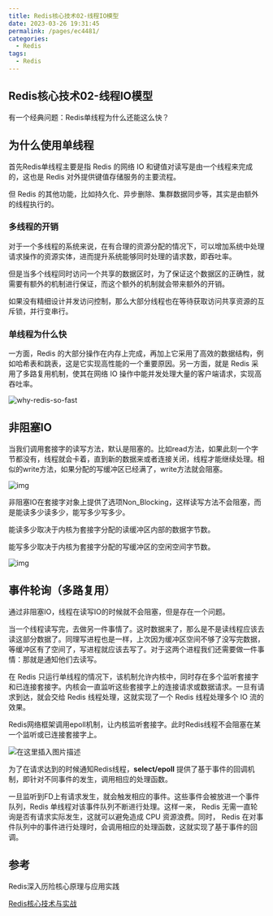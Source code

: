 ```yaml
---
title: Redis核心技术02-线程IO模型
date: 2023-03-26 19:31:45
permalink: /pages/ec4481/
categories:
  - Redis
tags:
  - Redis
---
```

## Redis核心技术02-线程IO模型

有一个经典问题：Redis单线程为什么还能这么快？

## 为什么使用单线程

首先Redis单线程主要是指 Redis 的网络 IO 和键值对读写是由一个线程来完成的，这也是 Redis 对外提供键值存储服务的主要流程。

但 Redis 的其他功能，比如持久化、异步删除、集群数据同步等，其实是由额外的线程执行的。

### 多线程的开销

对于一个多线程的系统来说，在有合理的资源分配的情况下，可以增加系统中处理请求操作的资源实体，进而提升系统能够同时处理的请求数，即吞吐率。

但是当多个线程同时访问一个共享的数据区时，为了保证这个数据区的正确性，就需要有额外的机制进行保证，而这个额外的机制就会带来额外的开销。

如果没有精细设计并发访问控制，那么大部分线程也在等待获取访问共享资源的互斥锁，并行变串行。

### 单线程为什么快

一方面，Redis 的大部分操作在内存上完成，再加上它采用了高效的数据结构，例如哈希表和跳表，这是它实现高性能的一个重要原因。另一方面，就是 Redis 采用了多路复用机制，使其在网络 IO 操作中能并发处理大量的客户端请求，实现高吞吐率。

![why-redis-so-fast](https://blog-1300853183.cos.ap-chengdu.myqcloud.com/img/why-redis-so-fast.d3507ae8.png)

## 非阻塞IO

当我们调用套接字的读写方法，默认是阻塞的。比如read方法，如果此刻一个字节都没有，线程就会卡着，直到新的数据来或者连接关闭，线程才能继续处理。相似的write方法，如果分配的写缓冲区已经满了，write方法就会阻塞。

![img](https://blog-1300853183.cos.ap-chengdu.myqcloud.com/img/023b5bb5c9ea15ce7df42fbf3df9b2fa3b87b275.png)

非阻塞IO在套接字对象上提供了选项Non_Blocking，这样读写方法不会阻塞，而是能读多少读多少，能写多少写多少。

能读多少取决于内核为套接字分配的读缓冲区内部的数据字节数。

能写多少取决于内核为套接字分配的写缓冲区的空闲空间字节数。

![img](https://blog-1300853183.cos.ap-chengdu.myqcloud.com/img/bd315c6034a85edf9555bd62cead812adf54759c.png)

## 事件轮询（多路复用）

通过非阻塞IO，线程在读写IO的时候就不会阻塞，但是存在一个问题。

当一个线程读写完，去做另一件事情了。这时数据来了，那么是不是读线程应该去读这部分数据了。同理写进程也是一样，上次因为缓冲区空间不够了没写完数据，等缓冲区有了空间了，写进程就应该去写了。对于这两个进程我们还需要做一件事情：那就是通知他们去读写。

在 Redis 只运行单线程的情况下，该机制允许内核中，同时存在多个监听套接字和已连接套接字。内核会一直监听这些套接字上的连接请求或数据请求。一旦有请求到达，就会交给 Redis 线程处理，这就实现了一个 Redis 线程处理多个 IO 流的效果。

Redis网络框架调用epoll机制，让内核监听套接字。此时Redis线程不会阻塞在某一个监听或已连接套接字上。

![在这里插入图片描述](https://blog-1300853183.cos.ap-chengdu.myqcloud.com/img/20210323203354974.png)

为了在请求达到的时候通知Redis线程，**select/epoll** 提供了基于事件的回调机制，即针对不同事件的发生，调用相应的处理函数。

一旦监听到FD上有请求发生，就会触发相应的事件。这些事件会被放进一个事件队列，Redis 单线程对该事件队列不断进行处理。这样一来， Redis 无需一直轮询是否有请求实际发生，这就可以避免造成 CPU 资源浪费。同时， Redis 在对事件队列中的事件进行处理时，会调用相应的处理函数，这就实现了基于事件的回调。

## 参考

Redis深入历险核心原理与应用实践

[Redis核心技术与实战](https://time.geekbang.org/column/intro/100056701)
